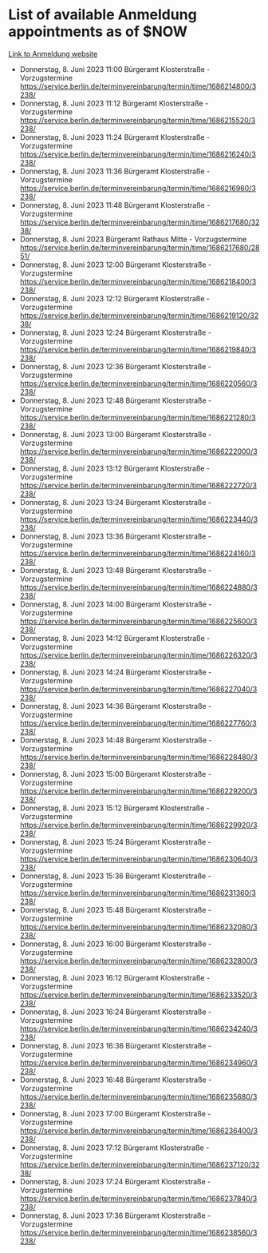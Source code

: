 # List of available Anmeldung appointments as of $NOW
[Link to Anmeldung website](https://service.berlin.de/terminvereinbarung/termin/tag.php?termin=1&anliegen[]=120686&dienstleisterlist=122210,122217,327316,122219,327312,122227,327314,122231,327346,122243,327348,122254,122252,329742,122260,329745,122262,329748,122271,327278,122273,327274,122277,327276,330436,122280,327294,122282,327290,122284,327292,122291,327270,122285,327266,122286,327264,122296,327268,150230,329760,122297,327286,122294,327284,122312,329763,122314,329775,122304,327330,122311,327334,122309,327332,317869,122281,327352,122279,329772,122283,122276,327324,122274,327326,122267,329766,122246,327318,122251,327320,122257,327322,122208,327298,122226,327300&herkunft=http%3A%2F%2Fservice.berlin.de%2Fdienstleistung%2F120686%2F)
- Donnerstag, 8. Juni 2023 11:00 Bürgeramt Klosterstraße - Vorzugstermine https://service.berlin.de/terminvereinbarung/termin/time/1686214800/3238/
- Donnerstag, 8. Juni 2023 11:12 Bürgeramt Klosterstraße - Vorzugstermine https://service.berlin.de/terminvereinbarung/termin/time/1686215520/3238/
- Donnerstag, 8. Juni 2023 11:24 Bürgeramt Klosterstraße - Vorzugstermine https://service.berlin.de/terminvereinbarung/termin/time/1686216240/3238/
- Donnerstag, 8. Juni 2023 11:36 Bürgeramt Klosterstraße - Vorzugstermine https://service.berlin.de/terminvereinbarung/termin/time/1686216960/3238/
- Donnerstag, 8. Juni 2023 11:48 Bürgeramt Klosterstraße - Vorzugstermine https://service.berlin.de/terminvereinbarung/termin/time/1686217680/3238/
- Donnerstag, 8. Juni 2023  Bürgeramt Rathaus Mitte - Vorzugstermine https://service.berlin.de/terminvereinbarung/termin/time/1686217680/2851/
- Donnerstag, 8. Juni 2023 12:00 Bürgeramt Klosterstraße - Vorzugstermine https://service.berlin.de/terminvereinbarung/termin/time/1686218400/3238/
- Donnerstag, 8. Juni 2023 12:12 Bürgeramt Klosterstraße - Vorzugstermine https://service.berlin.de/terminvereinbarung/termin/time/1686219120/3238/
- Donnerstag, 8. Juni 2023 12:24 Bürgeramt Klosterstraße - Vorzugstermine https://service.berlin.de/terminvereinbarung/termin/time/1686219840/3238/
- Donnerstag, 8. Juni 2023 12:36 Bürgeramt Klosterstraße - Vorzugstermine https://service.berlin.de/terminvereinbarung/termin/time/1686220560/3238/
- Donnerstag, 8. Juni 2023 12:48 Bürgeramt Klosterstraße - Vorzugstermine https://service.berlin.de/terminvereinbarung/termin/time/1686221280/3238/
- Donnerstag, 8. Juni 2023 13:00 Bürgeramt Klosterstraße - Vorzugstermine https://service.berlin.de/terminvereinbarung/termin/time/1686222000/3238/
- Donnerstag, 8. Juni 2023 13:12 Bürgeramt Klosterstraße - Vorzugstermine https://service.berlin.de/terminvereinbarung/termin/time/1686222720/3238/
- Donnerstag, 8. Juni 2023 13:24 Bürgeramt Klosterstraße - Vorzugstermine https://service.berlin.de/terminvereinbarung/termin/time/1686223440/3238/
- Donnerstag, 8. Juni 2023 13:36 Bürgeramt Klosterstraße - Vorzugstermine https://service.berlin.de/terminvereinbarung/termin/time/1686224160/3238/
- Donnerstag, 8. Juni 2023 13:48 Bürgeramt Klosterstraße - Vorzugstermine https://service.berlin.de/terminvereinbarung/termin/time/1686224880/3238/
- Donnerstag, 8. Juni 2023 14:00 Bürgeramt Klosterstraße - Vorzugstermine https://service.berlin.de/terminvereinbarung/termin/time/1686225600/3238/
- Donnerstag, 8. Juni 2023 14:12 Bürgeramt Klosterstraße - Vorzugstermine https://service.berlin.de/terminvereinbarung/termin/time/1686226320/3238/
- Donnerstag, 8. Juni 2023 14:24 Bürgeramt Klosterstraße - Vorzugstermine https://service.berlin.de/terminvereinbarung/termin/time/1686227040/3238/
- Donnerstag, 8. Juni 2023 14:36 Bürgeramt Klosterstraße - Vorzugstermine https://service.berlin.de/terminvereinbarung/termin/time/1686227760/3238/
- Donnerstag, 8. Juni 2023 14:48 Bürgeramt Klosterstraße - Vorzugstermine https://service.berlin.de/terminvereinbarung/termin/time/1686228480/3238/
- Donnerstag, 8. Juni 2023 15:00 Bürgeramt Klosterstraße - Vorzugstermine https://service.berlin.de/terminvereinbarung/termin/time/1686229200/3238/
- Donnerstag, 8. Juni 2023 15:12 Bürgeramt Klosterstraße - Vorzugstermine https://service.berlin.de/terminvereinbarung/termin/time/1686229920/3238/
- Donnerstag, 8. Juni 2023 15:24 Bürgeramt Klosterstraße - Vorzugstermine https://service.berlin.de/terminvereinbarung/termin/time/1686230640/3238/
- Donnerstag, 8. Juni 2023 15:36 Bürgeramt Klosterstraße - Vorzugstermine https://service.berlin.de/terminvereinbarung/termin/time/1686231360/3238/
- Donnerstag, 8. Juni 2023 15:48 Bürgeramt Klosterstraße - Vorzugstermine https://service.berlin.de/terminvereinbarung/termin/time/1686232080/3238/
- Donnerstag, 8. Juni 2023 16:00 Bürgeramt Klosterstraße - Vorzugstermine https://service.berlin.de/terminvereinbarung/termin/time/1686232800/3238/
- Donnerstag, 8. Juni 2023 16:12 Bürgeramt Klosterstraße - Vorzugstermine https://service.berlin.de/terminvereinbarung/termin/time/1686233520/3238/
- Donnerstag, 8. Juni 2023 16:24 Bürgeramt Klosterstraße - Vorzugstermine https://service.berlin.de/terminvereinbarung/termin/time/1686234240/3238/
- Donnerstag, 8. Juni 2023 16:36 Bürgeramt Klosterstraße - Vorzugstermine https://service.berlin.de/terminvereinbarung/termin/time/1686234960/3238/
- Donnerstag, 8. Juni 2023 16:48 Bürgeramt Klosterstraße - Vorzugstermine https://service.berlin.de/terminvereinbarung/termin/time/1686235680/3238/
- Donnerstag, 8. Juni 2023 17:00 Bürgeramt Klosterstraße - Vorzugstermine https://service.berlin.de/terminvereinbarung/termin/time/1686236400/3238/
- Donnerstag, 8. Juni 2023 17:12 Bürgeramt Klosterstraße - Vorzugstermine https://service.berlin.de/terminvereinbarung/termin/time/1686237120/3238/
- Donnerstag, 8. Juni 2023 17:24 Bürgeramt Klosterstraße - Vorzugstermine https://service.berlin.de/terminvereinbarung/termin/time/1686237840/3238/
- Donnerstag, 8. Juni 2023 17:36 Bürgeramt Klosterstraße - Vorzugstermine https://service.berlin.de/terminvereinbarung/termin/time/1686238560/3238/
